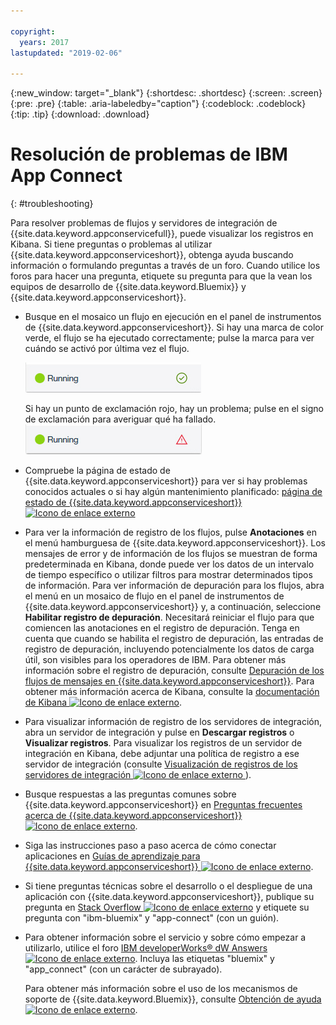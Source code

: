 ```yaml
---

copyright:
  years: 2017
lastupdated: "2019-02-06"

---
```


{:new_window: target="_blank"}
{:shortdesc: .shortdesc}
{:screen: .screen}
{:pre: .pre}
{:table: .aria-labeledby="caption"}
{:codeblock: .codeblock}
{:tip: .tip} 
{:download: .download}


# Resolución de problemas de IBM App Connect
{: #troubleshooting}

Para resolver problemas de flujos y servidores de integración de {{site.data.keyword.appconservicefull}}, puede visualizar los registros en Kibana. Si tiene preguntas o problemas al utilizar {{site.data.keyword.appconserviceshort}}, obtenga ayuda buscando información o formulando preguntas a través de un foro. Cuando utilice los foros para hacer una pregunta, etiquete su pregunta para que la vean los equipos de desarrollo de {{site.data.keyword.Bluemix}} y {{site.data.keyword.appconserviceshort}}.

-   Busque en el mosaico un flujo en ejecución en el panel de instrumentos de {{site.data.keyword.appconserviceshort}}. Si hay una marca de color verde, el flujo se ha ejecutado correctamente; pulse la marca para ver cuándo se activó por última vez el flujo.

    ![Captura de pantalla que muestra que un flujo se ha ejecutado correctamente](/images/SuccessfulFlow.jpg)

    Si hay un punto de exclamación rojo, hay un problema; pulse en el signo de exclamación para averiguar qué ha fallado. ![Captura de pantalla que muestra que un flujo tiene un problema](/images/ErroredFlow.jpg)

-   Compruebe la página de estado de {{site.data.keyword.appconserviceshort}} para ver si hay problemas conocidos actuales o si hay algún mantenimiento planificado: [página de estado de {{site.data.keyword.appconserviceshort}}![Icono de enlace externo](../../icons/launch-glyph.svg "Icono de enlace externo")](https://developer.ibm.com/integration/docs/app-connect/app-connect-status/)
-   Para ver la información de registro de los flujos, pulse **Anotaciones** en el menú hamburguesa de {{site.data.keyword.appconserviceshort}}. Los mensajes de error y de información de los flujos se muestran de forma predeterminada en Kibana, donde puede ver los datos de un intervalo de tiempo específico o utilizar filtros para mostrar determinados tipos de información. Para ver información de depuración para los flujos, abra el menú en un mosaico de flujo en el panel de instrumentos de {{site.data.keyword.appconserviceshort}} y, a continuación, seleccione **Habilitar registro de depuración**.  Necesitará reiniciar el flujo para que comiencen las anotaciones en el registro de depuración.  Tenga en cuenta que cuando se habilita el registro de depuración, las entradas de registro de depuración, incluyendo potencialmente los datos de carga útil, son visibles para los operadores de IBM. Para obtener más información sobre el registro de depuración, consulte [Depuración de los flujos de mensajes en {{site.data.keyword.appconserviceshort}}](https://developer.ibm.com/integration/docs/app-connect/tutorials-for-ibm-app-connect/debugging-message-flows-ibm-app-connect/).  Para obtener más información acerca de Kibana, consulte la [documentación de Kibana ![Icono de enlace externo](../../icons/launch-glyph.svg "Icono de enlace externo")](https://www.elastic.co/guide/en/kibana/4.0/discover.html).
-   Para visualizar información de registro de los servidores de integración, abra un servidor de integración y pulse en **Descargar registros** o **Visualizar registros**.  Para visualizar los registros de un servidor de integración en Kibana, debe adjuntar una política de registro a ese servidor de integración (consulte [Visualización de registros de los servidores de integración ![Icono de enlace externo](../../icons/launch-glyph.svg "Icono de enlace externo") ](https://developer.ibm.com/integration/docs/app-connect/tutorials-for-ibm-app-connect/running-your-ibm-integration-bus-solutions-in-ibm-app-connect-enterprise-beta-plan/viewing-logs-for-your-integration-servers-in-app-connect-enterprise-beta)).
-   Busque respuestas a las preguntas comunes sobre {{site.data.keyword.appconserviceshort}} en [Preguntas frecuentes acerca de {{site.data.keyword.appconserviceshort}} ![Icono de enlace externo](../../icons/launch-glyph.svg "Icono de enlace externo")](https://developer.ibm.com/integration/docs/app-connect/faq/).
-   Siga las instrucciones paso a paso acerca de cómo conectar aplicaciones en [Guías de aprendizaje para {{site.data.keyword.appconserviceshort}} ![Icono de enlace externo](../../icons/launch-glyph.svg "Icono de enlace externo")](https://developer.ibm.com/integration/docs/app-connect/tutorials-for-ibm-app-connect/).
-   Si tiene preguntas técnicas sobre el desarrollo o el despliegue de una aplicación con {{site.data.keyword.appconserviceshort}}, publique su pregunta en [Stack Overflow ![Icono de enlace externo](../../icons/launch-glyph.svg "Icono de enlace externo")](http://stackoverflow.com/search?q=app-connect+ibm-bluemix) y etiquete su pregunta con "ibm-bluemix" y "app-connect" (con un guión).
-   Para obtener información sobre el servicio y sobre cómo empezar a utilizarlo, utilice el foro [IBM developerWorks&reg; dW Answers ![Icono de enlace externo](../../icons/launch-glyph.svg "Icono de enlace externo")](https://developer.ibm.com/answers/topics/app_connect/?smartspace=bluemix). Incluya las etiquetas "bluemix" y "app_connect" (con un carácter de subrayado).

    Para obtener más información sobre el uso de los mecanismos de soporte de {{site.data.keyword.Bluemix}}, consulte [Obtención de ayuda ![Icono de enlace externo](../../icons/launch-glyph.svg "Icono de enlace externo")](https://console.ng.bluemix.net/docs/support/index.html#getting-help).


